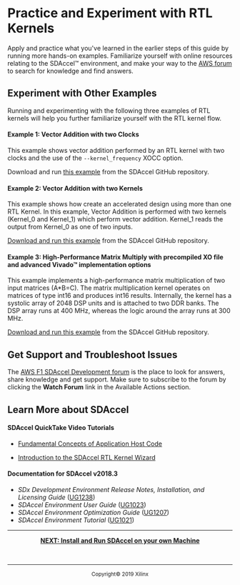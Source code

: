# Practice and Experiment with RTL Kernels

Apply and practice what you've learned in the earlier steps of this guide by running more hands-on examples. Familiarize yourself with online resources relating to the SDAccel™ environment, and make your way to the [AWS forum](https://forums.aws.amazon.com/forum.jspa?forumID=243) to search for knowledge and find answers.

## Experiment with Other Examples

Running and experimenting with the following three examples of RTL kernels will help you further familiarize yourself with the RTL kernel flow.

#### Example 1: Vector Addition with two Clocks

This example shows vector addition performed by an RTL kernel with two clocks and the use of the `--kernel_frequency` XOCC option.

Download and run [this example](https://github.com/Xilinx/SDAccel_Examples/tree/2018.2/getting_started/rtl_kernel/rtl_vadd_2clks) from the SDAccel GitHub repository.



#### Example 2: Vector Addition with two Kernels

This example shows how create an accelerated design using more than one RTL Kernel. In this example, Vector Addition is performed with two kernels (Kernel_0 and Kernel_1) which perform vector addition. Kernel_1 reads the output from Kernel_0 as one of two inputs.

[Download and run this example](https://github.com/Xilinx/SDAccel_Examples/tree/2018.2/getting_started/rtl_kernel/rtl_vadd_2kernels) from the SDAccel GitHub repository.

#### Example 3: High-Performance Matrix Multiply with precompiled XO file and advanced Vivado™ implementation options

This example implements a high-performance matrix multiplication of two input matrices (A*B=C). The matrix multiplication kernel operates on matrices of type int16 and produces int16 results. Internally, the kernel has a systolic array of 2048 DSP units and is attached to two DDR banks. The DSP array runs at 400 MHz, whereas the logic around the array runs at 300 MHz.

[Download and run this example](https://github.com/Xilinx/SDAccel_Examples/tree/2018.2/acceleration/high_perf_mat_mult) from the SDAccel GitHub repository.


## Get Support and Troubleshoot Issues

The [AWS F1 SDAccel Development forum](https://forums.aws.amazon.com/forum.jspa?forumID=243) is the place to look for answers, share knowledge and get support. Make sure to subscribe to the forum by clicking the **Watch Forum** link in the Available Actions section.



## Learn More about SDAccel

#### SDAccel QuickTake Video Tutorials

* [Fundamental Concepts of Application Host Code](https://www.xilinx.com/video/hardware/concepts-of-application-host-code.html)

* [Introduction to the SDAccel RTL Kernel Wizard](https://www.xilinx.com/video/software/intro-sdaccel-rtl-kernel-wizard.html)

#### Documentation for SDAccel v2018.3

* _SDx Development Environment Release Notes, Installation, and Licensing Guide_ ([UG1238](https://www.xilinx.com/cgi-bin/docs/rdoc?v=replace;d=ug1238-sdx-rnil.pdf))
* _SDAccel Environment User Guide_ ([UG1023](https://www.xilinx.com/cgi-bin/docs/rdoc?v=replace;d=ug1023-sdaccel-user-guide.pdf))
* _SDAccel Environment Optimization Guide_ ([UG1207](https://www.xilinx.com/cgi-bin/docs/rdoc?v=replace;d=ug1207-sdaccel-optimization-guide.pdf))
* _SDAccel Environment Tutorial_ ([UG1021](https://www.xilinx.com/cgi-bin/docs/rdoc?v=replace;d=ug1021-sdaccel-intro-tutorial.pdf))

<hr/>
<p align="center"><b>
<a href="STEP5.md">NEXT: Install and Run SDAccel on your own Machine</a>
</b></p>
<br>
<hr/>
<p align="center"><sup>Copyright&copy; 2019 Xilinx</sup></p>
